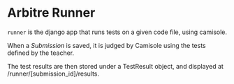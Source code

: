 # Arbitre Runner

`runner` is the django app that runs tests on a given code file, using camisole.

When a *Submission* is saved, it is judged by Camisole using the tests defined by the teacher.

The test results are then stored under a TestResult object, and displayed at /runner/\[submission_id\]/results.